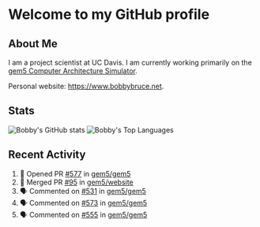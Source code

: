 # Welcome to my GitHub profile

## About Me

I am a project scientist at UC Davis. I am currently working primarily on the [gem5 Computer Architecture Simulator](https://github.com/gem5).

Personal website: <https://www.bobbybruce.net>.

## Stats

![Bobby's GitHub stats](https://github-readme-stats.vercel.app/api?username=bobbyrbruce&show_icons=true&theme=responsive&include_all_commits=true&count_private=true&show=reviews&disable_animations=true)
![Bobby's Top Languages ](https://github-readme-stats.vercel.app/api/top-langs/?username=bobbyrbruce&layout=compact&theme=responsive&count_private=true&langs_count=10&disable_animations=true)

## Recent Activity

<!--START_SECTION:activity-->
1. 💪 Opened PR [#577](https://github.com/gem5/gem5/pull/577) in [gem5/gem5](https://github.com/gem5/gem5)
2. 🎉 Merged PR [#95](https://github.com/gem5/website/pull/95) in [gem5/website](https://github.com/gem5/website)
3. 🗣 Commented on [#531](https://github.com/gem5/gem5/pull/531#issuecomment-1819578732) in [gem5/gem5](https://github.com/gem5/gem5)
4. 🗣 Commented on [#573](https://github.com/gem5/gem5/pull/573#issuecomment-1819445711) in [gem5/gem5](https://github.com/gem5/gem5)
5. 🗣 Commented on [#555](https://github.com/gem5/gem5/issues/555#issuecomment-1819437536) in [gem5/gem5](https://github.com/gem5/gem5)
<!--END_SECTION:activity-->
